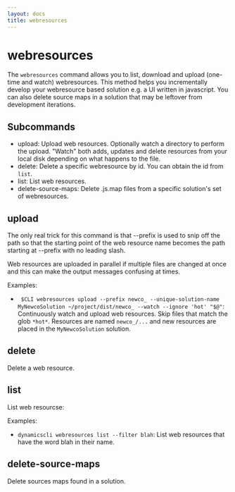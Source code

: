 ```yaml
---
layout: docs
title: webresources
---
```


# webresources

The `webresources` command allows you to list, download and upload (one-time and watch) webresources. This method helps you incrementally develop your webresource based solution e.g. a UI written in javascript. You can also delete source maps in a solution that may be leftover from development iterations.

## Subcommands

* upload: Upload web resources. Optionally watch a directory to perform the upload. "Watch" both adds, updates and delete resources from your local disk depending on what happens to the file.
* delete: Delete a specific webresource by id. You can obtain the id from `list`.
* list: List web resources.
* delete-source-maps: Delete .js.map files from a specific solution's set of webresources.

## upload

The only real trick for this command is that --prefix is used to snip off the path so that the starting point of the web resource name becomes the path starting at --prefix with no leading slash.

Web resources are uploaded in parallel if multiple files are changed at once and this can make the output messages confusing at times.

Examples:
* ` $CLI webresources upload --prefix newco_ --unique-solution-name MyNewcoSolution ~/project/dist/newco_ --watch --ignore 'hot' "$@"`: Continuously watch and upload web resources. Skip files that match the glob `*hot*`. Resources are named `newco_/...` and new resources are placed in the `MyNewcoSolution` solution.

## delete

Delete a web resource.

## list

List web resourcse:

Examples:
* `dynamicscli webresources list --filter blah`: List web resources that have the word blah in their name.

## delete-source-maps

Delete sources maps found in a solution.
